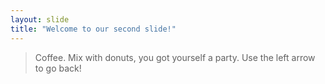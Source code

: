 ```yaml
---
layout: slide
title: "Welcome to our second slide!"
---
```

> Coffee. Mix with donuts, you got yourself a party.
Use the left arrow to go back!
